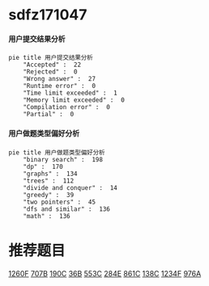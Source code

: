 # sdfz171047

<!-- tabs:start -->



#### **用户提交结果分析**

```mermaid
pie title 用户提交结果分析
    "Accepted" :  22
    "Rejected" :  0
    "Wrong answer" :  27
    "Runtime error" :  0
    "Time limit exceeded" :  1
    "Memory limit exceeded" :  0
    "Compilation error" :  0
    "Partial" :  0
```

#### **用户做题类型偏好分析**

```mermaid
pie title 用户做题类型偏好分析
    "binary search" :  198
    "dp" :  170
    "graphs" :  134
    "trees" :  112
    "divide and conquer" :  14
    "greedy" :  39
    "two pointers" :  45
    "dfs and similar" :  136
    "math" :  136
```



<!-- tabs:end -->
# 推荐题目
[1260F](https://codeforces.com/contest/1260/problem/F)
[707B](https://codeforces.com/contest/707/problem/B)
[190C](https://codeforces.com/contest/190/problem/C)
[36B](https://codeforces.com/contest/36/problem/B)
[553C](https://codeforces.com/contest/553/problem/C)
[284E](https://codeforces.com/contest/284/problem/E)
[861C](https://codeforces.com/contest/861/problem/C)
[138C](https://codeforces.com/contest/138/problem/C)
[1234F](https://codeforces.com/contest/1234/problem/F)
[976A](https://codeforces.com/contest/976/problem/A)
